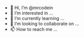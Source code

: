 - 👋 Hi, I’m @mrcodein
- 👀 I’m interested in ...
- 🌱 I’m currently learning ...
- 💞️ I’m looking to collaborate on ...
- 📫 How to reach me ...

<!---
mrcodein/mrcodein is a ✨ special ✨ repository because its `README.md` (this file) appears on your GitHub profile.
You can click the Preview link to take a look at your changes.
--->
